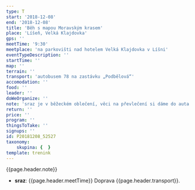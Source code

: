 ```yaml
---
type: T
start: '2018-12-08'
end: '2018-12-08'
title: 'Běh s mapou Moravským krasem'
place: 'Líšeň, Velká Klajdovka'
gps: ''
meetTime: '9:30'
meetplace: 'na parkovišti nad hotelem Velká Klajdovka v Líšni'
eventTypeDescription: ''
startTime: ''
map: ''
terrain: ''
transport: 'autobusem 78 na zastávku „Podbělová“'
accomodation: ''
food: ''
leader: ''
doWeOrganize: ''
note: 'sraz je v běžeckém oblečení, věci na převlečení si dáme do auta'
return: ''
price: ''
program: ''
thingsToTake: ''
signups: ''
id: P20181208_52527
taxonomy:
    skupina: {  }
template: trenink
---
```

{{page.header.note}}
* **sraz**: {{page.header.meetTime}} Doprava {{page.header.transport}}.
